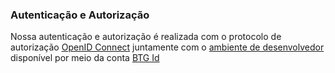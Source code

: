 ### Autenticação e Autorização 

Nossa autenticação e autorização é realizada com o protocolo de autorização [OpenID Connect](https://developer.okta.com/docs/concepts/oauth-openid/) juntamente com o [ambiente de desenvolvedor](www.google.com) disponível por meio da conta [BTG Id](www.google.com) 



